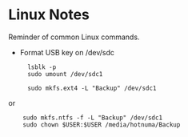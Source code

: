 # Linux Notes

Reminder of common Linux commands.

* Format USB key on /dev/sdc

        lsblk -p
        sudo umount /dev/sdc1
        
        sudo mkfs.ext4 -L "Backup" /dev/sdc1

or

        sudo mkfs.ntfs -f -L "Backup" /dev/sdc1
        sudo chown $USER:$USER /media/hotnuma/Backup

